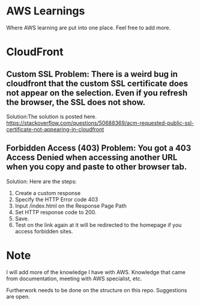 # AWS Learnings
Where AWS learning are put into one place. Feel free to add more.

# CloudFront
## Custom SSL Problem: There is a weird bug in cloudfront that the custom SSL certificate does not appear on the selection. Even if you refresh the browser, the SSL does not show.
Solution:The solution is posted here. https://stackoverflow.com/questions/50688369/acm-requested-public-ssl-certificate-not-appearing-in-cloudfront

## Forbidden Access (403) Problem: You got a 403 Access Denied when accessing another URL when you copy and paste to other browser tab.
Solution: Here are the steps:
1. Create a custom response
2. Specify the HTTP Error code 403
3. Input /index.html on the Response Page Path
4. Set HTTP response code to 200.
5. Save.
6. Test on the link again at it will be redirected to the homepage if you access forbidden sites.

# Note
I will add more of the knowledge I have with AWS. Knowledge that came from documentation,  meeting with AWS specialist, etc. 

Furtherwork needs to be done on the structure on this repo. Suggestions are open.
